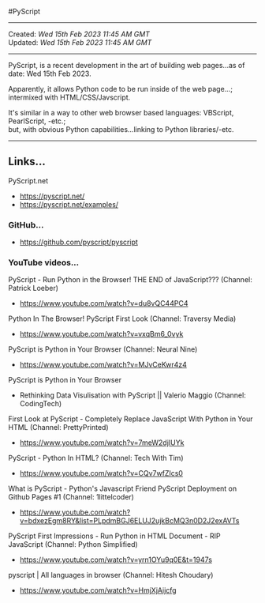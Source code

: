 #PyScript  

-----

Created: *Wed 15th Feb 2023 11:45 AM GMT*  
Updated: *Wed 15th Feb 2023 11:45 AM GMT*

-----

PyScript, is a recent development in the art of building web pages...as of date: Wed 15th Feb 2023.  

Apparently, it allows Python code to be run inside of the web page...; intermixed with HTML/CSS/Javscript.    

It's similar in a way to other web browser based languages: VBScript, PearlScript, -etc.;  
but, with obvious Python capabilities...linking to Python libraries/-etc.  

-----

## Links...

PyScript.net  
- https://pyscript.net/  
- https://pyscript.net/examples/  

### GitHub...

- https://github.com/pyscript/pyscript  

### YouTube videos...

PyScript - Run Python in the Browser! THE END of JavaScript??? (Channel: Patrick Loeber)  
- https://www.youtube.com/watch?v=du8vQC44PC4  

Python In The Browser! PyScript First Look (Channel: Traversy Media)  
- https://www.youtube.com/watch?v=vxqBm6_0vyk  

PyScript is Python in Your Browser (Channel: Neural Nine)  
- https://www.youtube.com/watch?v=MJvCeKwr4z4  

PyScript is Python in Your Browser  
- Rethinking Data Visulisation with PyScript || Valerio Maggio (Channel: CodingTech)  

First Look at PyScript - Completely Replace JavaScript With Python in Your HTML (Channel: PrettyPrinted)  
- https://www.youtube.com/watch?v=7meW2djIUYk  

PyScript - Python In HTML?  (Channel: Tech With Tim)  
- https://www.youtube.com/watch?v=CQv7wfZIcs0  

What is PyScript - Python's Javascript Friend PyScript Deployment on Github Pages #1  (Channel: 1littelcoder)    
-  https://www.youtube.com/watch?v=bdxezEgm8RY&list=PLpdmBGJ6ELUJ2ujkBcMQ3n0D2J2exAVTs  

PyScript First Impressions - Run Python in HTML Document - RIP JavaScript  (Channel: Python Simplified)  
- https://www.youtube.com/watch?v=yrn1OYu9q0E&t=1947s  

pyscript | All languages in browser  (Channel: Hitesh Choudary)  
- https://www.youtube.com/watch?v=HmjXjAijcfg  







